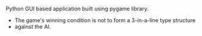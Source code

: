 Python GUI based application built using pygame library.

- The game's winning condition is not to form a 3-in-a-line type structure
- against the AI.
